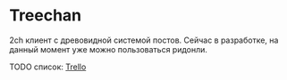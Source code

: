 # Treechan

2ch клиент с древовидной системой постов. 
Сейчас в разработке, на данный момент уже можно пользоваться ридонли.

TODO список: [Trello](https://trello.com/b/JxlUBxC0/todo "Trello")

